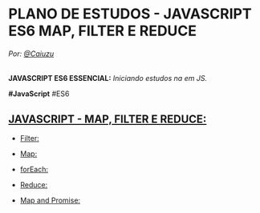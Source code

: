 # PLANO DE ESTUDOS - JAVASCRIPT ES6 MAP, FILTER E REDUCE
###### Por: [@Caiuzu](https://github.com/Caiuzu)

**JAVASCRIPT ES6 ESSENCIAL:** _Iniciando estudos na em JS._

**#JavaScript** #ES6

[JAVASCRIPT - MAP, FILTER E REDUCE:](https://github.com/Caiuzu/javascript-stack/tree/master/JavaScript-ES6-Essencial/JavaScript%20ES6%20I)
---

  - [Filter:]()
    
  - [Map:]()
    
  - [forEach:]()
    
  - [Reduce:]()
    
  - [Map and Promise:]()
